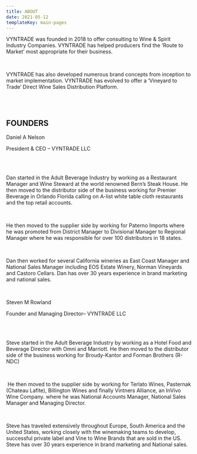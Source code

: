 ```yaml
---
title: ABOUT
date: 2021-05-12
templateKey: main-pages
---
```

<!--StartFragment-->

VYNTRADE was founded in 2018 to offer consulting to Wine & Spirit Industry Companies.​ VYNTRADE has helped producers find the ‘Route to Market’ most appropriate for their business.​

</br>

VYNTRADE has also developed numerous brand concepts from inception to market implementation.​ VYNTRADE has evolved to offer a ‘Vineyard to Trade’ Direct Wine Sales Distribution Platform.

</br></br>

## FOUNDERS​

Daniel A Nelson

President & CEO – VYNTRADE LLC​

</br></br>

Dan started in the Adult Beverage Industry by working as a Restaurant Manager and Wine Steward at the world renowned Bern’s Steak House. He then moved to the distributor side of the business working for Premier Beverage in Orlando Florida calling on A-list white table cloth restaurants and the top retail accounts.​

</br>

He then moved to the supplier side by working for Paterno Imports where he was promoted from District Manager to Divisional Manager to Regional Manager where he was responsible for over 100 distributors in 18 states.​

</br>

Dan then worked for several California wineries as East Coast Manager and National Sales Manager including EOS Estate Winery, Norman Vineyards and Castoro Cellars.​ Dan has over 30 years experience in brand marketing and national sales.​

</br>

Steven M Rowland

Founder and Managing Director– VYNTRADE LLC

</br></br>

Steve started in the Adult Beverage Industry by working as a Hotel Food and Beverage Director with Omni and Marriott. He then moved to the distributor side of the business working for Broudy-Kantor and Forman Brothers (R-NDC)​

</br>

​ He then moved to the supplier side by working for Terlato Wines, Pasternak (Chateau Lafite), Billington Wines and finally Vintners Alliance, an InVivo Wine Company. where he was National Accounts Manager, National Sales Manager and Managing Director.

</br>

Steve has traveled extensively throughout Europe, South America and the United States, working closely with the winemaking teams to develop, successful private label and Vine to Wine Brands that are sold in the US.​ ​ Steve has over 30 years experience in brand marketing and National sales.​

<!--EndFragment-->